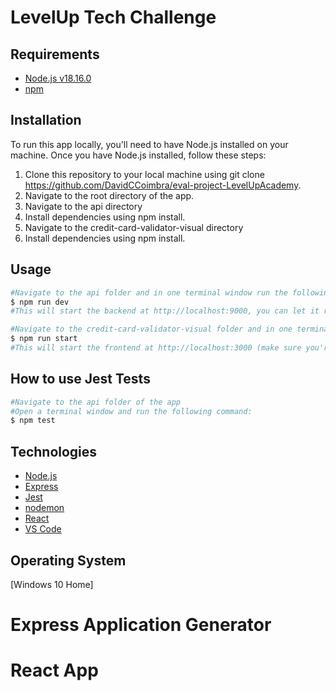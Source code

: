 # LevelUp Tech Challenge

## Requirements
- [Node.js v18.16.0](https://nodejs.org/en/)
- [npm](https://www.npmjs.com/)

## Installation
To run this app locally, you'll need to have Node.js installed on your machine. Once you have Node.js installed, follow these steps:

   1. Clone this repository to your local machine using git clone https://github.com/DavidCCoimbra/eval-project-LevelUpAcademy.
   2. Navigate to the root directory of the app.
   3. Navigate to the api directory
   4. Install dependencies using npm install.
   5. Navigate to the credit-card-validator-visual directory
   6. Install dependencies using npm install.

## Usage 
```bash
#Navigate to the api folder and in one terminal window run the following command to start the backend:
$ npm run dev
#This will start the backend at http://localhost:9000, you can let it run on the background, no need to open the link, since we don't have any type of interface for it in this example (make sure you're not using the port :9000).

#Navigate to the credit-card-validator-visual folder and in one terminal window run the following command to start the frontend:
$ npm run start
#This will start the frontend at http://localhost:3000 (make sure you're not using the port :3000).

```
## How to use Jest Tests
```bash
#Navigate to the api folder of the app
#Open a terminal window and run the following command:
$ npm test
```
## Technologies

- [Node.js](https://nodejs.org/en/)
- [Express](https://expressjs.com/)
- [Jest](https://jestjs.io/)
- [nodemon](https://nodemon.io/)
- [React](https://react.dev/)
- [VS Code](https://code.visualstudio.com/)

## Operating System
[Windows 10 Home]

# Express Application Generator
# React App
